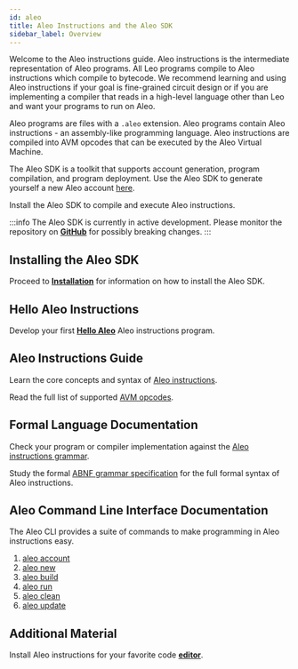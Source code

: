 ```yaml
---
id: aleo
title: Aleo Instructions and the Aleo SDK
sidebar_label: Overview
---
```

Welcome to the Aleo instructions guide. Aleo instructions is the intermediate representation of Aleo programs.
All Leo programs compile to Aleo instructions which compile to bytecode.
We recommend learning and using Aleo instructions if your goal is fine-grained circuit design or
if you are implementing a compiler that reads in a high-level language other than Leo and want your programs to run on Aleo.

Aleo programs are files with a `.aleo` extension.
Aleo programs contain Aleo instructions - an assembly-like programming language.
Aleo instructions are compiled into AVM opcodes that can be executed by the Aleo Virtual Machine.

The Aleo SDK is a toolkit that supports account generation, program compilation, and program deployment.
Use the Aleo SDK to generate yourself a new Aleo account [here](https://aleo.tools).

Install the Aleo SDK to compile and execute Aleo instructions.

:::info
The Aleo SDK is currently in active development. Please monitor the repository on [**GitHub**](https://github.com/AleoHQ/aleo) for possibly breaking changes.
:::

## Installing the Aleo SDK

Proceed to [**Installation**](./aleo/01_installation.md) for information on how to install the Aleo SDK.

## Hello Aleo Instructions

Develop your first [**Hello Aleo**](./aleo/02_hello.md) Aleo instructions program.

## Aleo Instructions Guide

Learn the core concepts and syntax of [Aleo instructions](./aleo/03_language.md).

Read the full list of supported [AVM opcodes](./aleo/04_opcodes.md).

## Formal Language Documentation

Check your program or compiler implementation against the [Aleo instructions grammar](./aleo/06_grammar.md).

Study the formal [ABNF grammar specification](https://github.com/AleoHQ/grammars) for the full formal syntax of Aleo instructions.

## Aleo Command Line Interface Documentation

The Aleo CLI provides a suite of commands to make programming in Aleo instructions easy.

1. [aleo account](./aleo/05_commands.md#1-aleo-account)
2. [aleo new](./aleo/05_commands.md#2-aleo-new)
3. [aleo build](./aleo/05_commands.md#3-aleo-build)
4. [aleo run](./aleo/05_commands.md#4-aleo-run)
5. [aleo clean](./aleo/05_commands.md#5-aleo-clean)
6. [aleo update](./aleo/05_commands.md#6-aleo-update)

[//]: # (5. [aleo node]&#40;./aleo/05_commands.md#5-aleo-node&#41;)

[//]: # (6. [aleo deploy]&#40;./aleo/05_commands.md#6-aleo-deploy&#41;)

## Additional Material

Install Aleo instructions for your favorite code [**editor**](./aleo/07_tooling.md).

[//]: # ()
[//]: # (## Testnet3 Development Endpoints)

[//]: # ()
[//]: # (:::caution)

[//]: # ()
[//]: # (Aleo Testnet III is **not** ready for production use and will undergo thorough audit and testing before reaching production.)

[//]: # ()
[//]: # (:::)

[//]: # ()
[//]: # (The server will start at the following endpoint:)

[//]: # (```bash)

[//]: # (aleo node start)

[//]: # ()
[//]: # (🌐 Server is running at http://0.0.0.0:4180)

[//]: # (```)

[//]: # ()
[//]: # (### Latest Block Height)

[//]: # (Returns the number of blocks in the canonical chain.)

[//]: # ()
[//]: # (```bash)

[//]: # (http://localhost:4180/testnet3/latest/block/height)

[//]: # (```)

[//]: # ()
[//]: # (### Latest Block Hash)

[//]: # (Returns the block hash from the head of the canonical chain.)

[//]: # ()
[//]: # (```bash)

[//]: # (http://localhost:4180/testnet3/latest/block/hash)

[//]: # (```)

[//]: # ()
[//]: # (### Latest Block)

[//]: # (Returns the block from the head of the canonical chain.)

[//]: # ()
[//]: # (```bash)

[//]: # (http://localhost:4180/testnet3/latest/block)

[//]: # (```)

[//]: # ()
[//]: # (### Get Block)

[//]: # (Returns the block given the block height.)

[//]: # ()
[//]: # (```bash)

[//]: # (http://localhost:4180/testnet3/block/{height})

[//]: # (```)

[//]: # ()
[//]: # (## Getting records belonging to an account)

[//]: # (You can retrieve records in three different ways, depending on what type of records you want to query. You will need your ViewKey at your disposal. There are two types of records, spent and unspent, we will talk about these later on. You can see the list of the endpoints associated below:)

[//]: # ()
[//]: # (### Get All Owned Records)

[//]: # (`GET /testnet3/records/all`)

[//]: # ()
[//]: # (This endpoint retrieves all the records belonging to a given ViewKey.)

[//]: # ()
[//]: # (```bash)

[//]: # (curl --location --request GET 'localhost:4180/testnet3/records/all' -H 'Content-Type: application/json' -d '"AViewKey1iAf6a7fv6ELA4ECwAth1hDNUJJNNoWNThmREjpybqder"')

[//]: # (```)

[//]: # ()
[//]: # (### Get All Spent Records)

[//]: # (`GET /testnet3/records/spent`)

[//]: # ()
[//]: # (This endpoint retrieves only the spent records belonging to a given ViewKey.)

[//]: # ()
[//]: # (```bash)

[//]: # (curl --location --request GET 'localhost:4180/testnet3/records/spent' -H 'Content-Type: application/json' -d '"AViewKey1iAf6a7fv6ELA4ECwAth1hDNUJJNNoWNThmREjpybqder"')

[//]: # (```)

[//]: # ()
[//]: # (### Get All Unspent Records)

[//]: # (`GET /testnet3/records/unspent`)

[//]: # ()
[//]: # (This endpoint retrieves only the unspent records belonging to a given ViewKey.)

[//]: # ()
[//]: # (```bash)

[//]: # (curl --location --request GET 'localhost:4180/testnet3/records/unspent' -H 'Content-Type: application/json' -d '"AViewKey1iAf6a7fv6ELA4ECwAth1hDNUJJNNoWNThmREjpybqder"')

[//]: # (```)